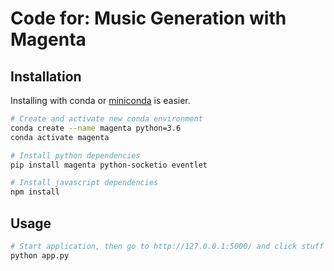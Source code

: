 # Code for: Music Generation with Magenta

## Installation

Installing with conda or [miniconda](https://docs.conda.io/en/latest/miniconda.html) is easier.

```bash
# Create and activate new conda environment
conda create --name magenta python=3.6
conda activate magenta

# Install python dependencies
pip install magenta python-socketio eventlet

# Install javascript dependencies
npm install
```

## Usage

```bash
# Start application, then go to http://127.0.0.1:5000/ and click stuff
python app.py
```
